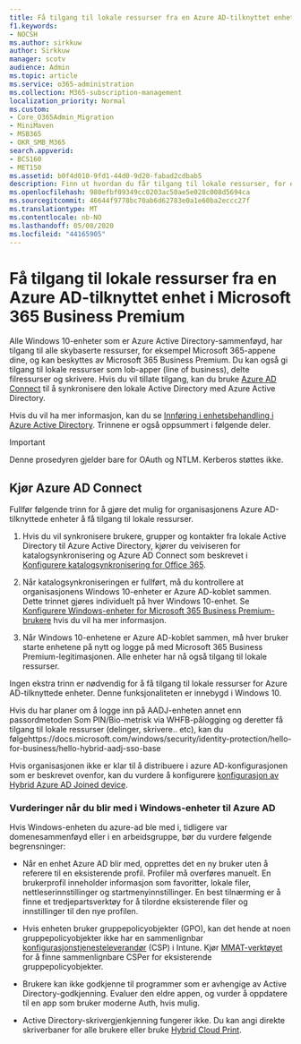 ```yaml
---
title: Få tilgang til lokale ressurser fra en Azure AD-tilknyttet enhet i Microsoft 365 Business
f1.keywords:
- NOCSH
ms.author: sirkkuw
author: Sirkkuw
manager: scotv
audience: Admin
ms.topic: article
ms.service: o365-administration
ms.collection: M365-subscription-management
localization_priority: Normal
ms.custom:
- Core_O365Admin_Migration
- MiniMaven
- MSB365
- OKR_SMB_M365
search.appverid:
- BCS160
- MET150
ms.assetid: b0f4d010-9fd1-44d0-9d20-fabad2cdbab5
description: Finn ut hvordan du får tilgang til lokale ressurser, for eksempel linje med forretningsapper, delte filressurser og skrivere fra en Azure Active Directory-tilknyttet Windows 10-enhet.
ms.openlocfilehash: 980efbf09349cc0203ac50ae5e028c008d5694ca
ms.sourcegitcommit: 46644f9778bc70ab6d62783e0a1e60ba2eccc27f
ms.translationtype: MT
ms.contentlocale: nb-NO
ms.lasthandoff: 05/08/2020
ms.locfileid: "44165905"
---
```

# <a name="access-on-premises-resources-from-an-azure-ad-joined-device-in-microsoft-365-business-premium"></a>Få tilgang til lokale ressurser fra en Azure AD-tilknyttet enhet i Microsoft 365 Business Premium

Alle Windows 10-enheter som er Azure Active Directory-sammenføyd, har tilgang til alle skybaserte ressurser, for eksempel Microsoft 365-appene dine, og kan beskyttes av Microsoft 365 Business Premium. Du kan også gi tilgang til lokale ressurser som lob-apper (line of business), delte filressurser og skrivere. Hvis du vil tillate tilgang, kan du bruke [Azure AD Connect](https://docs.microsoft.com/azure/active-directory/connect/active-directory-aadconnect) til å synkronisere den lokale Active Directory med Azure Active Directory. 

Hvis du vil ha mer informasjon, kan du se [Innføring i enhetsbehandling i Azure Active Directory](https://docs.microsoft.com/azure/active-directory/device-management-introduction).
Trinnene er også oppsummert i følgende deler.

> [!IMPORTANT]
> Denne prosedyren gjelder bare for OAuth og NTLM. Kerberos støttes ikke.
 
## <a name="run-azure-ad-connect"></a>Kjør Azure AD Connect

Fullfør følgende trinn for å gjøre det mulig for organisasjonens Azure AD-tilknyttede enheter å få tilgang til lokale ressurser.
  
1. Hvis du vil synkronisere brukere, grupper og kontakter fra lokale Active Directory til Azure Active Directory, kjører du veiviseren for katalogsynkronisering og Azure AD Connect som beskrevet i [Konfigurere katalogsynkronisering for Office 365](https://docs.microsoft.com/office365/enterprise/set-up-directory-synchronization).
    
2. Når katalogsynkroniseringen er fullført, må du kontrollere at organisasjonens Windows 10-enheter er Azure AD-koblet sammen. Dette trinnet gjøres individuelt på hver Windows 10-enhet. Se [Konfigurere Windows-enheter for Microsoft 365 Business Premium-brukere](set-up-windows-devices.md) hvis du vil ha mer informasjon. 
    
3. Når Windows 10-enhetene er Azure AD-koblet sammen, må hver bruker starte enhetene på nytt og logge på med Microsoft 365 Business Premium-legitimasjonen. Alle enheter har nå også tilgang til lokale ressurser.
    
Ingen ekstra trinn er nødvendig for å få tilgang til lokale ressurser for Azure AD-tilknyttede enheter. Denne funksjonaliteten er innebygd i Windows 10. 

Hvis du har planer om å logge inn på AADJ-enheten annet enn passordmetoden Som PIN/Bio-metrisk via WHFB-pålogging og deretter få tilgang til lokale ressurser (delinger, skrivere.. etc), kan du følgehttps://docs.microsoft.com/windows/security/identity-protection/hello-for-business/hello-hybrid-aadj-sso-base
  
Hvis organisasjonen ikke er klar til å distribuere i azure AD-konfigurasjonen som er beskrevet ovenfor, kan du vurdere å konfigurere [konfigurasjon av Hybrid Azure AD Joined device](manage-windows-devices.md).
  
### <a name="considerations-when-you-join-windows-devices-to-azure-ad"></a>Vurderinger når du blir med i Windows-enheter til Azure AD

Hvis Windows-enheten du azure-ad ble med i, tidligere var domenesammenføyd eller i en arbeidsgruppe, bør du vurdere følgende begrensninger:
  
- Når en enhet Azure AD blir med, opprettes det en ny bruker uten å referere til en eksisterende profil. Profiler må overføres manuelt. En brukerprofil inneholder informasjon som favoritter, lokale filer, nettleserinnstillinger og startmenyinnstillinger. En best tilnærming er å finne et tredjepartsverktøy for å tilordne eksisterende filer og innstillinger til den nye profilen.

- Hvis enheten bruker gruppepolicyobjekter (GPO), kan det hende at noen gruppepolicyobjekter ikke har en sammenlignbar [konfigurasjonstjenesteleverandør](https://docs.microsoft.com/windows/configuration/provisioning-packages/how-it-pros-can-use-configuration-service-providers) (CSP) i Intune. Kjør [MMAT-verktøyet](https://www.microsoft.com/download/details.aspx?id=45520) for å finne sammenlignbare CSPer for eksisterende gruppepolicyobjekter.

- Brukere kan ikke godkjenne til programmer som er avhengige av Active Directory-godkjenning. Evaluer den eldre appen, og vurder å oppdatere til en app som bruker moderne Auth, hvis mulig.

- Active Directory-skrivergjenkjenning fungerer ikke. Du kan angi direkte skriverbaner for alle brukere eller bruke [Hybrid Cloud Print](https://docs.microsoft.com/windows-server/administration/hybrid-cloud-print/hybrid-cloud-print-deploy).
